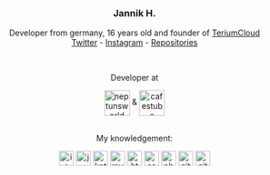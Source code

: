 <br />
<p align="center">

  <h3 align="center">Jannik H.</h3>
  <p align="center">
    Developer from germany, 16 years old and founder of <a href="https://github.com/TeriumCloud/Terium">TeriumCloud</a>
    <br>
    <a href="https://twitter.com/ByRaudy">Twitter</a>
    -
    <a href="https://www.instagram.com/jxnnik.official/">Instagram</a>
    -
    <a href="https://github.com/ByRaudy?tab=repositories">Repositories</a>
    </p>
  <br>
  <p align="center">
  Developer at
  </p>
  <div align="center">
  <a href="https://neptunsworld.com"><img align="center" alt="neptunsworld" width="45px" src="https://avatars.githubusercontent.com/u/105994898?s=200&v=4"></a>
  & <a href="https://cafestu.be"><img align="center" alt="cafestube" width="45px" src="https://avatars.githubusercontent.com/u/73401500?s=200&v=4"></a>
  </div>
  <br>
  <p align="center">
  My knowledgement:
    <div align="center">
  <img align="center" alt="intellij" width="26px" src="https://cdn.iconscout.com/icon/free/png-512/intellij-idea-569199.png">
  
  <img align="center" alt="java" width="26px" src="https://cdn-icons-png.flaticon.com/512/226/226777.png">
  
  <img align="center" alt="kotlin" width="26px" src="https://upload-icon.s3.us-east-2.amazonaws.com/uploads/icons/png/18852341021548218200-512.png">
  
  <img align="center" alt="mysql" width="26px" src="https://cdn-icons-png.flaticon.com/512/288/288880.png">
  
  <img align="center" alt="html" width="26px" src="https://cdn-icons-png.flaticon.com/512/136/136528.png">
  
  <img align="center" alt="css" width="26px" src="https://cdn-icons-png.flaticon.com/512/136/136527.png">
  
  <img align="center" alt="php" width="26px" src="https://cdn-icons-png.flaticon.com/512/2721/2721652.png">
  
  <img align="center" alt="git" width="26px" src="https://cdn-icons-png.flaticon.com/512/1240/1240970.png">
  
  <img align="center" alt="github" width="26px" src="https://cdn-icons-png.flaticon.com/512/733/733609.png">
  </div>
  </p> 
</p>
